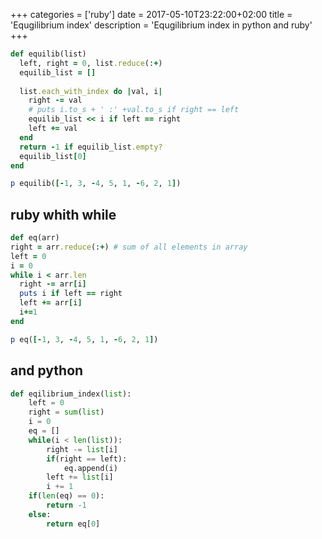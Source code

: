 +++
categories = ['ruby']
date = 2017-05-10T23:22:00+02:00
title = 'Equgilibrium index'
description = 'Equgilibrium index in python and ruby'
+++


```ruby
def equilib(list)
  left, right = 0, list.reduce(:+)
  equilib_list = []
  
  list.each_with_index do |val, i|
    right -= val
    # puts i.to_s + ' :' +val.to_s if right == left
    equilib_list << i if left == right
    left += val
  end
  return -1 if equilib_list.empty?
  equilib_list[0]
end

p equilib([-1, 3, -4, 5, 1, -6, 2, 1])
```

## ruby whith while ##

```ruby
def eq(arr)
right = arr.reduce(:+) # sum of all elements in array
left = 0
i = 0
while i < arr.len
  right -= arr[i]
  puts i if left == right 
  left += arr[i]
  i+=1
end

p eq([-1, 3, -4, 5, 1, -6, 2, 1])
```

## and python ##

```python
def eqilibrium_index(list):
    left = 0
    right = sum(list)
    i = 0
    eq = []
    while(i < len(list)):
        right -= list[i]
        if(right == left):
            eq.append(i)
        left += list[i]
        i += 1
    if(len(eq) == 0):
        return -1
    else:
        return eq[0]
```
